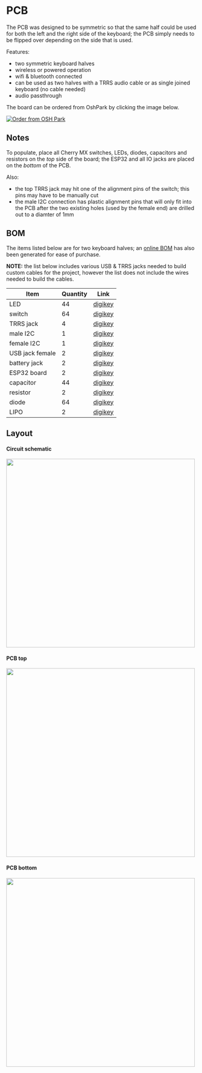 # PCB

The PCB was designed to be symmetric so that the same half could be used for both the left and the right side of the keyboard; the PCB simply needs to be flipped over depending on the side that is used.

Features:
- two symmetric keyboard halves
- wireless or powered operation
- wifi & bluetooth connected
- can be used as two halves with a TRRS audio cable or as single joined keyboard (no cable needed)
- audio passthrough

The board can be ordered from OshPark by clicking the image below.

<a href="https://oshpark.com/shared_projects/jsQ9hCTr"><img src="https://oshpark.com/assets/badge-5b7ec47045b78aef6eb9d83b3bac6b1920de805e9a0c227658eac6e19a045b9c.png" alt="Order from OSH Park"></img></a>

## Notes

To populate, place all Cherry MX switches, LEDs, diodes, capacitors and resistors on the *top* side of the board; the ESP32 and all IO jacks are placed on the *bottom* of the PCB.

Also:
- the top TRRS jack may hit one of the alignment pins of the switch; this pins may have to be manually cut
- the male I2C connection has plastic alignment pins that will only fit into the PCB after the two existing holes (used by the female end) are drilled out to a diamter of 1mm

## BOM

The items listed below are for two keyboard halves; an [online BOM](https://www.digikey.com/classic/RegisteredUser/BOMBillOfMaterials.aspx?path=1&exist=1&id=5155922) has also been generated for ease of purchase.

**NOTE:** the list below includes various USB & TRRS jacks needed to build custom cables for the project, however the list does not include the wires needed to build the cables.

Item | Quantity | Link
--- | --- | ---
LED | 44 | [digikey](https://www.digikey.com/product-detail/en/adafruit-industries-llc/1655/1528-1104-ND/5154679)
switch | 64 | [digikey](https://www.digikey.com/product-detail/en/cherry-americas-llc/MX1A-E1NW/CH197-ND/20180)
TRRS jack | 4 | [digikey](https://www.digikey.com/product-detail/en/cui-inc/SJ2-3574A-SMT-TR/CP-SJ2-3574A-SMT-CT-ND/6619586)
male I2C | 1 | [digikey](https://www.digikey.com/product-detail/en/mill-max-manufacturing-corp/829-22-005-20-001101/ED90506-ND/2416226)
female I2C | 1 | [digikey](https://www.digikey.com/product-detail/en/mill-max-manufacturing-corp/399-10-105-10-008000/ED8305-ND/4456255)
USB jack female | 2 | [digikey](https://www.digikey.com/product-detail/en/cui-inc/UJ2-MIBH2-4-SMT-TR/102-4007-1-ND/6187929)
battery jack | 2 | [digikey](https://www.digikey.com/product-detail/en/jst-sales-america-inc/S2B-PH-SM4-TB(LF)(SN)/455-1749-1-ND/926846)
ESP32 board | 2 | [digikey](https://www.digikey.com/product-detail/en/sparkfun-electronics/DEV-13907/1568-1444-ND/6419476)
capacitor | 44 | [digikey](https://www.digikey.com/product-detail/en/avx-corporation/SR205E104MAR/478-3192-ND/936834)
resistor | 2 | [digikey](https://www.digikey.com/product-detail/en/yageo/CFR-50JB-52-330K/330KH-ND/1634)
diode | 64 | [digikey](https://www.digikey.com/product-detail/en/fairchild-on-semiconductor/1N4148/1N4148FS-ND/458603)
LIPO | 2 | [digikey](https://www.digikey.com/product-detail/en/sparkfun-electronics/PRT-08483/1568-1487-ND/5271295)


## Layout

#### Circuit schematic

<img src="https://github.com/ConstantinoSchillebeeckx/tacocat-keyboard/raw/master/assets/img/circuit_layout.png" width=500 />

#### PCB top

<img src="https://github.com/ConstantinoSchillebeeckx/tacocat-keyboard/raw/master/assets/img/pcb_top.png" width=500 />

#### PCB bottom

<img src="https://github.com/ConstantinoSchillebeeckx/tacocat-keyboard/raw/master/assets/img/pcb_top.png" width=500 />
